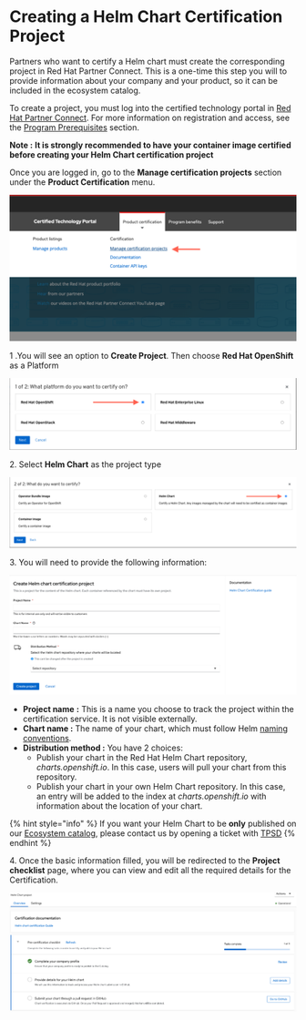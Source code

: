 # Creating a Helm Chart Certification Project

Partners who want to certify a Helm chart must create the corresponding project in Red Hat Partner Connect. This is a one-time this step you will to provide information about your company and your product, so it can be included in the ecosystem catalog.

To create a project, you must log into the certified technology portal in [Red Hat Partner Connect](https://connect.redhat.com/login). For more information on registration and access, see the [Program Prerequisites](../../program-on-boarding/prerequisites.md) section.

**Note :** **It is strongly recommended to have your container image certified before creating your Helm Chart certification project**

Once you are logged in, go to the **Manage certification projects** section under the **Product Certification** menu.&#x20;

![Product certification Menu](<../../.gitbook/assets/Screenshot 2022-03-22 at 11.08.49.png>)

1 .You will see an option to **Create Project**. Then choose **Red Hat OpenShift** as a Platform

![Choose OpenShift platform](<../../.gitbook/assets/Helm cert - Platform choice.png>)

2\. Select **Helm Chart** as the project type

![Choose Helm chart](<../../.gitbook/assets/Helm cert - Helm choice.png>)

3\. You will need to provide the following information:

![Helm chart Certification - Creating project](<../../.gitbook/assets/Helm cert - create project.png>)

* **Project name** **:** This is a name you choose to track the project within the certification service. It is not visible externally.
* **Chart name :** The name of your chart, which must follow Helm [naming conventions](https://helm.sh/docs/chart\_best\_practices/conventions/).&#x20;
* **Distribution method :** You have 2 choices:
  * Publish your chart in the Red Hat Helm Chart repository, _charts.openshift.io_. In this case, users will pull your chart from this repository.
  * Publish your chart in your own Helm Chart repository. In this case, an entry will be added to the index at _charts.openshift.io_ with information about the location of your chart.

{% hint style="info" %}
If you want your Helm Chart to be **only** published on our [Ecosystem catalog](https://catalog.redhat.com/), please contact us by opening a ticket with [TPSD](https://connect.redhat.com/support/technology-partner/#/case/list)
{% endhint %}

4\. Once the basic information filled, you will be redirected to the **Project checklist** page, where you can view and edit all the required details for the Certification.

![Helm Chart certification - Checklist](<../../.gitbook/assets/Helm cert - Checklist.png>)
